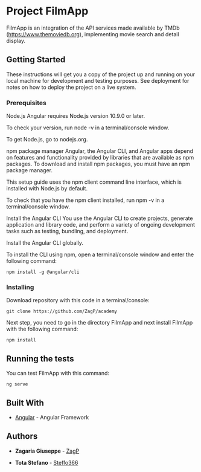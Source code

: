 # Project FilmApp

FilmApp is an integration of the API services made available by TMDb (https://www.themoviedb.org), implementing movie search and detail display.

## Getting Started

These instructions will get you a copy of the project up and running on your local machine for development and testing purposes. See deployment for notes on how to deploy the project on a live system.

### Prerequisites

Node.js
Angular requires Node.js version 10.9.0 or later.

To check your version, run node -v in a terminal/console window.

To get Node.js, go to nodejs.org.

npm package manager
Angular, the Angular CLI, and Angular apps depend on features and functionality provided by libraries that are available as npm packages. To download and install npm packages, you must have an npm package manager.

This setup guide uses the npm client command line interface, which is installed with Node.js by default.

To check that you have the npm client installed, run npm -v in a terminal/console window.

Install the Angular CLI
You use the Angular CLI to create projects, generate application and library code, and perform a variety of ongoing development tasks such as testing, bundling, and deployment.

Install the Angular CLI globally.

To install the CLI using npm, open a terminal/console window and enter the following command:
```
npm install -g @angular/cli
```

### Installing


Download repository with this code in a terminal/console:

```
git clone https://github.com/ZagP/academy
```


Next step, you need to go in the directory FilmApp and next install FilmApp with the following command:


```
npm install
```

## Running the tests

You can test FilmApp with this command:
```
ng serve
```

## Built With

* [Angular](https://angular.io/) - Angular Framework

## Authors

* **Zagaria Giuseppe** - [ZagP](https://github.com/ZagP)

* **Tota Stefano** - [Steffo366](https://github.com/Steffo366)


